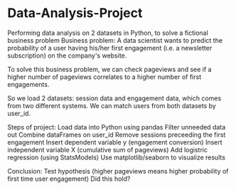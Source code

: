 # Data-Analysis-Project
Performing data analysis on 2 datasets in Python, to solve a fictional business problem 
Business problem: A data scientist wants to predict the probability of a user having his/her first engagement (i.e. a newsletter subscription) on the company's website. 

To solve this business problem, we can check pageviews and see if a higher number of pageviews correlates to a higher number of first engagements. 

So we load 2 datasets: session data and engagement data, which comes from two different systems. 
We can match users from both datasets by user_id. 

Steps of project: 
Load data into Python using pandas
Filter unneeded data out 
Combine dataFrames on user_id
Remove sessions preceeding the first engagement
Insert dependent variable y (engagement conversion)
Insert independent variable X (cumulative sum of pageviews)
Add logistric regression (using StatsModels)
Use matplotlib/seaborn to visualize results

Conclusion: Test hypothesis (higher pageviews means higher probability of first time user engagement)
Did this hold? 
